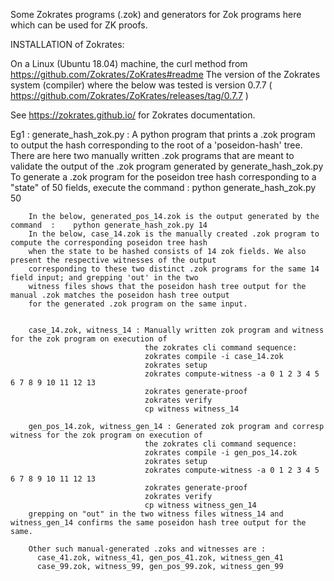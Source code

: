 
Some Zokrates programs (.zok) and generators for Zok programs here which can be used for ZK proofs.

INSTALLATION of Zokrates: 

On a Linux (Ubuntu 18.04) machine, the curl method from https://github.com/Zokrates/ZoKrates#readme
The version of the Zokrates system (compiler) where the below was tested is version 0.7.7 ( https://github.com/Zokrates/ZoKrates/releases/tag/0.7.7 )

See https://zokrates.github.io/ for Zokrates documentation.


Eg1 : 
	generate_hash_zok.py : A python program that prints a .zok program to output the hash corresponding to 
                               the root of a 'poseidon-hash' tree. There are here two manually written .zok programs
                               that are meant to validate the output of the .zok program generated by generate_hash_zok.py
                               To generate a .zok program for the poseidon tree hash corresponding to a "state" of 50 fields,
                               execute the command :
                                     python generate_hash_zok.py 50

        In the below, generated_pos_14.zok is the output generated by the command  :    python generate_hash_zok.py 14
        In the below, case_14.zok is the manually created .zok program to compute the corresponding poseidon tree hash  
        when the state to be hashed consists of 14 zok fields. We also present the respective witnesses of the output
        corresponding to these two distinct .zok programs for the same 14 field input; and grepping 'out' in the two 
        witness files shows that the poseidon hash tree output for the manual .zok matches the poseidon hash tree output
        for the generated .zok program on the same input.
        

        case_14.zok, witness_14 : Manually written zok program and witness for the zok program on execution of 
                                  the zokrates cli command sequence:
                                  zokrates compile -i case_14.zok
                                  zokrates setup
                                  zokrates compute-witness -a 0 1 2 3 4 5 6 7 8 9 10 11 12 13
                                  zokrates generate-proof
                                  zokrates verify
                                  cp witness witness_14
				  
        gen_pos_14.zok, witness_gen_14 : Generated zok program and corresp witness for the zok program on execution of 
                                  the zokrates cli command sequence:
                                  zokrates compile -i gen_pos_14.zok
                                  zokrates setup
                                  zokrates compute-witness -a 0 1 2 3 4 5 6 7 8 9 10 11 12 13
                                  zokrates generate-proof
                                  zokrates verify
                                  cp witness witness_gen_14
        grepping on "out" in the two witness files witness_14 and witness_gen_14 confirms the same poseidon hash tree output for the same.

        Other such manual-generated .zoks and witnesses are :
          case_41.zok, witness_41, gen_pos_41.zok, witness_gen_41
          case_99.zok, witness_99, gen_pos_99.zok, witness_gen_99
